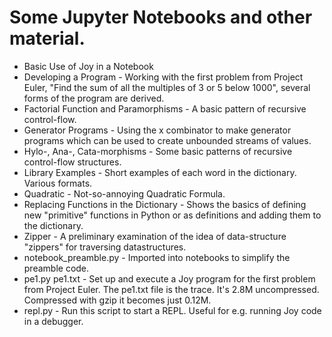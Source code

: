 # Some Jupyter Notebooks and other material.

- Basic Use of Joy in a Notebook
- Developing a Program - Working with the first problem from Project Euler, "Find the sum of all the multiples of 3 or 5 below 1000", several forms of the program are derived.
- Factorial Function and Paramorphisms - A basic pattern of recursive control-flow.
- Generator Programs - Using the x combinator to make generator programs which can be used to create unbounded streams of values.
- Hylo-, Ana-, Cata-morphisms - Some basic patterns of recursive control-flow structures.
- Library Examples - Short examples of each word in the dictionary.  Various formats.
- Quadratic - Not-so-annoying Quadratic Formula.
- Replacing Functions in the Dictionary - Shows the basics of defining new "primitive" functions in Python or as definitions and adding them to the dictionary.
- Zipper - A preliminary examination of the idea of data-structure "zippers" for traversing datastructures.
- notebook_preamble.py - Imported into notebooks to simplify the preamble code.
- pe1.py pe1.txt - Set up and execute a Joy program for the first problem from Project Euler. The pe1.txt file is the trace.  It's 2.8M uncompressed.  Compressed with gzip it becomes just 0.12M.
- repl.py - Run this script to start a REPL.  Useful for e.g. running Joy code in a debugger.
